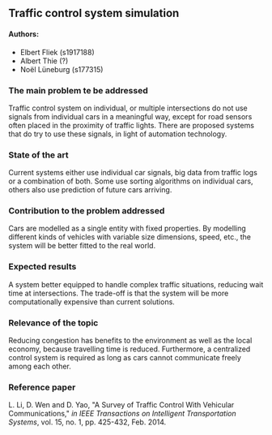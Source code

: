 ## Traffic control system simulation
#### Authors:
* Elbert Fliek (s1917188)
* Albert Thie (?)
* Noël Lüneburg (s177315)

### The main problem te be addressed
Traffic control system on individual, or multiple intersections do not use signals from individual cars in a meaningful way, except for road sensors often placed in the proximity of traffic lights. There are proposed systems that do try to use these signals, in light of automation technology.

### State of the art
Current systems either use individual car signals, big data from traffic logs or a combination of both. Some use sorting algorithms on individual cars, others also use prediction of future cars arriving.

### Contribution to the problem addressed
Cars are modelled as a single entity with fixed properties. By modelling different kinds of vehicles with variable size dimensions, speed, etc., the system will be better fitted to the real world.

### Expected results
A system better equipped to handle complex traffic situations, reducing wait time at intersections. The trade-off is that the system will be more computationally expensive than current solutions. 

### Relevance of the topic
Reducing congestion has benefits to the environment as well as the local economy, because travelling time is reduced. Furthermore, a centralized control system is required as long as cars cannot communicate freely among each other.

### Reference paper
L. Li, D. Wen and D. Yao, "A Survey of Traffic Control With Vehicular Communications," *in IEEE Transactions on Intelligent Transportation Systems*, vol. 15, no. 1, pp. 425-432, Feb. 2014.